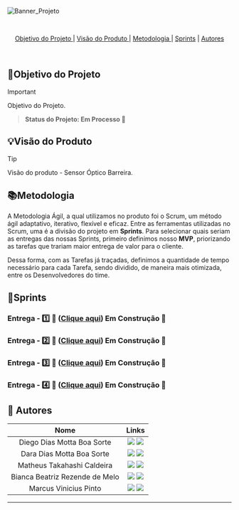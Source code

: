 
![Banner_Projeto](https://github.com/user-attachments/assets/87814961-9bb5-4016-9a78-d5f31ac8c411)


<br>
 
<p align="center">
  <a href="#objetivo">Objetivo do Projeto </a>  |
  <a href="#visão">Visão do Produto </a>  |
  <a href="#metodologia">Metodologia </a>  |
  <a href="#sprints">Sprints</a>  |
  <a href="#autores">Autores</a>  
</p>

</br>

<span id="objetivo">
  
## 📌Objetivo do Projeto
> [!IMPORTANT]
> Objetivo do Projeto. 

> **Status do Projeto: Em Processo 🚧**


<span id="visão">
  
## 💡Visão do Produto
> [!TIP]
> Visão do produto - Sensor Óptico Barreira.

<span id="metodologia">
  
## 📚Metodologia
A Metodologia Ágil, a qual utilizamos no produto foi o Scrum, um método ágil adaptativo, iterativo, flexível e eficaz. Entre as ferramentas utilizadas no Scrum, uma é a divisão do projeto em **Sprints**. Para selecionar quais seriam as entregas das nossas Sprints, primeiro definimos nosso **MVP**, priorizando as tarefas que trariam maior entrega de valor para o cliente. 

Dessa forma, com as Tarefas já traçadas, definimos a quantidade de tempo necessário para cada Tarefa, sendo dividido, de maneira mais otimizada, entre os Desenvolvedores do time.



<span id="sprints">

## 📅Sprints 

### Entrega - 1️⃣ 🎯 ([Clique aqui](https://github.com/MavPro-tech/Sensor_2025-01/tree/sprint_01))  Em Construção 🚧
### Entrega - 2️⃣ 🎯 ([Clique aqui](https://github.com/MavPro-tech/Sensor_2025-01/tree/sprint_02))  Em Construção 🚧
### Entrega - 3️⃣ 🎯 ([Clique aqui](https://github.com/MavPro-tech/Sensor_2025-01/tree/sprint_03))  Em Construção 🚧
### Entrega - 4️⃣ 🎯 ([Clique aqui](https://github.com/MavPro-tech/Sensor_2025-01/tree/sprint_04))  Em Construção 🚧


<span id="autores">
  
## 👥 Autores
|      Nome      |                           Links                            | 
| :--------------: | :----------------------------------------------------------: | 
| Diego Dias Motta Boa Sorte  | <a href="mailto:diego.sorte@fatec.sp.gov.br"><img src="https://img.shields.io/badge/Email-D14836?style=for-the-badge&logo=gmail&logoColor=white"></a> <a href="https://www.linkedin.com/in/diegoboasorte"><img src="https://img.shields.io/badge/LinkedIn-0077B5?style=for-the-badge&logo=linkedin&logoColor=white"></a> | 
| Dara Dias Motta Boa Sorte  | <a href="mailto:dara.sorte@fatec.sp.gov.br"><img src="https://img.shields.io/badge/Email-D14836?style=for-the-badge&logo=gmail&logoColor=white"></a> <a link ><img src="https://img.shields.io/badge/LinkedIn-0077B5?style=for-the-badge&logo=linkedin&logoColor=white"></a> | 
| Matheus Takahashi Caldeira  | <a href="mailto:matheus.caldeira6@fatec.sp.gov.br"><img src="https://img.shields.io/badge/Email-D14836?style=for-the-badge&logo=gmail&logoColor=white"></a> <a link ><img src="https://img.shields.io/badge/LinkedIn-0077B5?style=for-the-badge&logo=linkedin&logoColor=white"></a> | 
| Bianca Beatriz Rezende de Melo  | <a href="mailto:bianca.melo2@fatec.sp.gov.br"><img src="https://img.shields.io/badge/Email-D14836?style=for-the-badge&logo=gmail&logoColor=white"></a> <a link ><img src="https://img.shields.io/badge/LinkedIn-0077B5?style=for-the-badge&logo=linkedin&logoColor=white"></a> | 
| Marcus Vinicius Pinto  | <a href="mailto:marcus.vinicius@fatec.sp.gov.br"><img src="https://img.shields.io/badge/Email-D14836?style=for-the-badge&logo=gmail&logoColor=white"></a> <a link ><img src="https://img.shields.io/badge/LinkedIn-0077B5?style=for-the-badge&logo=linkedin&logoColor=white"></a> | 

---
